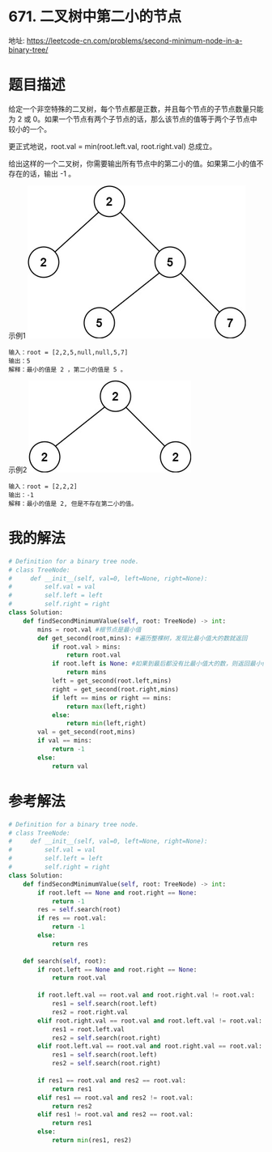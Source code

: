 # 671. 二叉树中第二小的节点
地址: https://leetcode-cn.com/problems/second-minimum-node-in-a-binary-tree/


# 题目描述
给定一个非空特殊的二叉树，每个节点都是正数，并且每个节点的子节点数量只能为 2 或 0。如果一个节点有两个子节点的话，那么该节点的值等于两个子节点中较小的一个。

更正式地说，root.val = min(root.left.val, root.right.val) 总成立。

给出这样的一个二叉树，你需要输出所有节点中的第二小的值。如果第二小的值不存在的话，输出 -1 。


示例1
![img](../pic/671_1.jpg)
```
输入：root = [2,2,5,null,null,5,7]
输出：5
解释：最小的值是 2 ，第二小的值是 5 。
```

示例2
![img](../pic/671_2.jpg)
```
输入：root = [2,2,2]
输出：-1
解释：最小的值是 2, 但是不存在第二小的值。
```

# 我的解法
```python
# Definition for a binary tree node.
# class TreeNode:
#     def __init__(self, val=0, left=None, right=None):
#         self.val = val
#         self.left = left
#         self.right = right
class Solution:
    def findSecondMinimumValue(self, root: TreeNode) -> int:
        mins = root.val #根节点是最小值
        def get_second(root,mins): #遍历整棵树，发现比最小值大的数就返回
            if root.val > mins:
                return root.val
            if root.left is None: #如果到最后都没有比最小值大的数，则返回最小值
                return mins
            left = get_second(root.left,mins)
            right = get_second(root.right,mins)
            if left == mins or right == mins:
                return max(left,right)
            else:
                return min(left,right)
        val = get_second(root,mins)
        if val == mins:
            return -1
        else:
            return val
```

# 参考解法
```python
# Definition for a binary tree node.
# class TreeNode:
#     def __init__(self, val=0, left=None, right=None):
#         self.val = val
#         self.left = left
#         self.right = right
class Solution:
    def findSecondMinimumValue(self, root: TreeNode) -> int:
        if root.left == None and root.right == None:
            return -1
        res = self.search(root)
        if res == root.val:
            return -1
        else:
            return res
    
    def search(self, root):
        if root.left == None and root.right == None:
            return root.val
        
        if root.left.val == root.val and root.right.val != root.val:
            res1 = self.search(root.left)
            res2 = root.right.val
        elif root.right.val == root.val and root.left.val != root.val:
            res1 = root.left.val
            res2 = self.search(root.right)
        elif root.left.val == root.val and root.right.val == root.val:
            res1 = self.search(root.left)
            res2 = self.search(root.right)
        
        if res1 == root.val and res2 == root.val:
            return res1
        elif res1 == root.val and res2 != root.val:
            return res2
        elif res1 != root.val and res2 == root.val:
            return res1
        else:
            return min(res1, res2)

```
